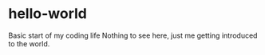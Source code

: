 # hello-world
Basic start of my coding life
Nothing to see here, just me getting introduced to the world.
